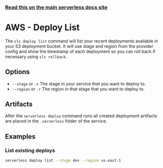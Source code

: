 <!--
title: Serverless Framework Commands - AWS Lambda - Deploy List
menuText: deploy list
menuOrder: 7
description: List your previous CloudFormation deployments
layout: Doc
-->

<!-- DOCS-SITE-LINK:START automatically generated  -->
### [Read this on the main serverless docs site](https://www.serverless.com/framework/docs/providers/aws/cli-reference/deploy-list)
<!-- DOCS-SITE-LINK:END -->

# AWS - Deploy List

The `sls deploy list` command will list your recent deployments available in your S3 deployment bucket. It will use stage and region from the provider config and show the timestamp of each deployment so you can roll back if necessary using `sls rollback`.

## Options

- `--stage` or `-s` The stage in your service that you want to deploy to.
- `--region` or `-r` The region in that stage that you want to deploy to.

## Artifacts

After the `serverless deploy` command runs all created deployment artifacts are placed in the `.serverless` folder of the service.

## Examples

### List existing deploys

```bash
serverless deploy list --stage dev --region us-east-1
```
